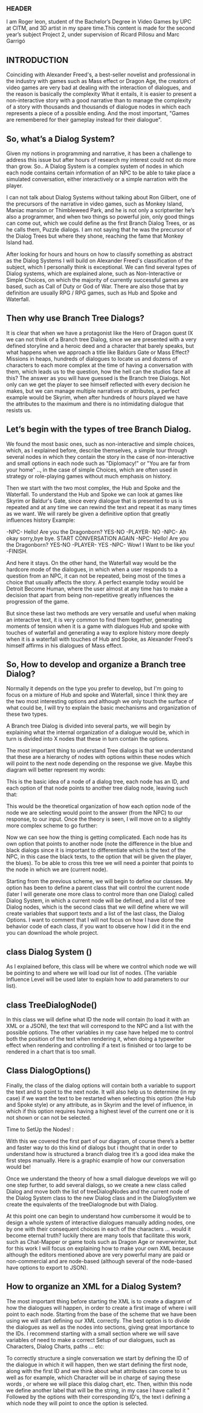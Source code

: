 ### HEADER

I am Roger leon, student of the Bachelor’s Degree in Video Games by UPC at CITM, and 3D artist in my spare time.This content is made for the second year’s subject Project 2, under supervision of Ricard Pillosu and Marc Garrigó

## INTRODUCTION

Coinciding with Alexander Freed's, a best-seller novelist and professional in the industry with games such as Mass effect or Dragon Age, the creators of video games are very bad at dealing with the interaction of dialogues, and the reason is basically the complexity What it entails, it is easier to present a non-interactive story with a good narrative than to manage the complexity of a story with thousands and thousands of dialogue nodes in which each represents a piece of a possible ending. And the most important, "Games are remembered for their gameplay instead for their dialogue".

## So, what’s a Dialog System? 

Given my notions in programming and narrative, it has been a challenge to address this issue but after hours of research my interest could not do more than grow. So.. A Dialog System is a complex system of nodes in which each node contains certain information of an NPC to be able to take place a simulated conversation, either interactively or a simple narration with the player.

I can not talk about Dialog Systems without talking about Ron Gilbert, one of the precursors of the narrative in video games, such as Monkey Island, Maniac mansion or Thimbleweed Park, and he is not only a scriptwriter he’s also a programmer, and when two things so powerful join, only good things can come out, which we could define as the first Branch Dialog Trees, or as he calls them, Puzzle dialogs. I am not saying that he was the precursor of the Dialog Trees but where they shone, reaching the fame that Monkey Island had.

After looking for hours and hours on how to classify something as abstract as the Dialog Systems I will build on Alexander Freed's classification of the subject, which I personally think is exceptional. We can find several types of Dialog systems, which are explained alone, such as Non-Interactive or Simple Choices, on which the majority of currently successful games are based, such as Call of Duty or God of War. There are also those that by definition are usually RPG / RPG games, such as Hub and Spoke and Waterfall.

## Then why use Branch Tree Dialogs?

It is clear that when we have a protagonist like the Hero of Dragon quest IX we can not think of a Branch tree Dialog, since we are presented with a very defined storyline and a heroic deed and a character that barely speaks, but what happens when we approach a title like Baldurs Gate or Mass Effect? Missions in heaps, hundreds of dialogues to locate us and dozens of characters to each more complex at the time of having a conversation with them, which leads us to the question, how the hell can the studios face all this? The answer as you will have guessed is the Branch tree Dialogs.
Not only can we get the player to see himself reflected with every decision he makes, but we can manage multiple narratives or attributes, a perfect example would be Skyrim, when after hundreds of hours played we have the attributes to the maximum and there is no intimidating dialogue that resists us.


## Let’s begin with the types of tree Branch Dialog.

We found the most basic ones, such as non-interactive and simple choices, which, as I explained before, describe themselves, a simple tour through several nodes in which they contain the story in the case of non-interactive and small options in each node such as "Diplomacy!" or "You are far from your home" .., in the case of simple Choices, which are often used in strategy or role-playing games without much emphasis on history.

Then we start with the two most complex, the Hub and Spoke and the Waterfall. To understand the Hub and Spoke we can look at games like Skyrim or Baldur's Gate, since every dialogue that is presented to us is repeated and at any time we can rewind the text and repeat it as many times as we want. We will rarely be given a definitive option that greatly influences history Example:

-NPC- Hello! Are you the Dragonborn? YES-NO
-PLAYER- NO
-NPC- Ah okay sorry,bye bye.
START CONVERSATION AGAIN
-NPC- Hello! Are you the Dragonborn? YES-NO
-PLAYER- YES
-NPC- Wow! I Want to be like you!
-FINISH.

And here it stays. On the other hand, the Waterfall way would be the hardcore mode of the dialogues, in which when a user responds to a question from an NPC, it can not be repeated, being most of the times a choice that usually affects the story. A perfect example today would be Detroit Become Human, where the user almost at any time has to make a decision that apart from being non-repetitive greatly influences the progression of the game.

But since these last two methods are very versatile and useful when making an interactive text, it is very common to find them together, generating moments of tension when it is a game with dialogues Hub and spoke with touches of waterfall and generating a way to explore history more deeply when it is a waterfall with touches of Hub and Spoke, as Alexander Freed's himself affirms in his dialogues of Mass effect.

## So, How to develop and organize a Branch tree Dialog?

Normally it depends on the type you prefer to develop, but I'm going to focus on a mixture of Hub and spoke and Waterfall, since I think they are the two most interesting options and although we only touch the surface of what could be, I will try to explain the basic mechanisms and organization of these two types.

A Branch tree Dialog is divided into several parts, we will begin by explaining what the internal organization of a dialogue would be, which in turn is divided into X nodes that these in turn contain the options.

The most important thing to understand Tree dialogs is that we understand that these are a hierarchy of nodes with options within these nodes which will point to the next node depending on the response we give. Maybe this diagram will better represent my words:

This is the basic idea of a node of a dialog tree, each node has an ID, and each option of that node points to another tree dialog node, leaving such that:


This would be the theoretical organization of how each option node of the node we are selecting would point to the answer (from the NPC) to our response, to our input. Once the theory is seen, I will move on to a slightly more complex scheme to go further:


Now we can see how the thing is getting complicated. Each node has its own option that points to another node (note the difference in the blue and black dialogs since it is important to differentiate which is the text of the NPC, in this case the black texts, to the option that will be given the player, the blues). To be able to cross this tree we will need a pointer that points to the node in which we are (current node).



Starting from the previous scheme, we will begin to define our classes. My option has been to define a parent class that will control the current node (later I will generate one more class to control more than one Dialog) called Dialog System, in which a current node will be defined, and a list of tree Dialog nodes, which is the second class that we will define where we will create variables that support texts and a list of the last class, the Dialog Options. I want to comment that I will not focus on how I have done the behavior code of each class, if you want to observe how I did it in the end you can download the whole project.

## class Dialog System ()



As I explained before, this class will be where we control which node we will be pointing to and where we will load our list of nodes. (The variable Influence Level will be used later to explain how to add parameters to our list).

## class TreeDialogNode()



In this class we will define what ID the node will contain (to load it with an XML or a JSON), the text that will correspond to the NPC and a list with the possible options. The other variables in my case have helped me to control both the position of the text when rendering it, when doing a typewriter effect when rendering and controlling if a text is finished or too large to be rendered in a chart that is too small.








## Class DialogOptions()



Finally, the class of the dialog options will contain both a variable to support the text and to point to the next node. It will also help us to determine (in my case) if we want the text to be restarted when selecting this option (the Hub and Spoke style) or any attribute, as in Skyrim and the level of influence, in which if this option requires having a highest level of the current one or it is not shown or can not be selected.

Time to SetUp the Nodes! :


With this we covered the first part of our diagram, of course there’s a better and faster way to do this kind of dialogs but i thought that in order to understand how is structured a branch dialog tree it’s a good idea make the first steps manually. 
Here is a graphic example of how our conversation would be!

Once we understand the theory of how a small dialogue develops we will go one step further, to add several dialogs, so we create a new class called Dialog and move both the list of treeDialogNodes and the current node of the Dialog System class to the new Dialog class and in the DialogSystem we create the equivalents of the treeDialognode but with Dialog.


At this point one can begin to understand how cumbersome it would be to design a whole system of interactive dialogues manually adding nodes, one by one with their consequent choices in each of the characters ... would it become eternal truth? luckily there are many tools that facilitate this work, such as Chat-Mapper or game tools such as Dragon Age or neverwinter, but for this work I will focus on explaining how to make your own XML because although the editors mentioned above are very powerful many are paid or non-commercial and are node-based (although several of the node-based have options to export to JSON).

## How to organize an XML for a Dialog System?

The most important thing before starting the XML is to create a diagram of how the dialogues will happen, in order to create a first image of where i will point to each node. Starting from the base of the scheme that we have been using we will start defining our XML correctly. The best option is to divide the dialogues as well as the nodes into sections, giving great importance to the IDs.
I recommend starting with a small section where we will save variables of need to make a correct Setup of our dialogues, such as Characters, Dialog Charts, paths ... etc:



To correctly structure a single conversation we start by defining the ID of the dialogue in which it will happen, then we start defining the first node, along with the first ID and we think about what attributes can come to us well as for example, which Character will be in charge of saying these words , or where we will place this dialog chart, etc. Then, within this node we define another label that will be the string, in my case I have called it "<NPCTalk> Followed by the options with their corresponding ID's, the text i defining a which node they will point to once the option is selected.



**<Dialog ID />**  This is where we define our conversation, keep in mind to increase the value of ID to each dialogue.

**<Node/>** It is the core of the conversation, where we will define both the options and the text.
	<attributes> In this section, we will place any variable that helps us better control or interpret the text better.

**<NPCTalk/>** Here we define the text that the Npc will say in the corresponding node.
**<Option>** Each option that we want to implement our conversation should be defined by this label. It is who will contain the necessary information to know which node we will point to. I have also defined a startAgain variable, to control if I want to start the event again.

IMPORTANT! : In my case, I have defined that when the NextNode return "0" implies that the dialog in which this node is has no Options (if it is only), and if returns "-1" means that the text is finished when selecting this option.

By repeating the process step by step, we can create as many dialogues as we want.

Once I understand how to structure a branch tree Dialog and the XML it is time to move on to control the code that I leave below. To control the library that I have created it is necessary to take into account some Functions.

## THE FUNCTIONS 
First of all, it is necessary to know that the system in which I use my dialogues depends a lot on the dialog textures that we have selected, since the text will be totally adapted to the form that the Chart dialogue has. Therefore we start using the two functions that create us both the characters and the charts:

bool createCharacters(pugi::xml_document &Dialog) ->this function creates the characters defined in the XML.

bool SetUpCharts(pugi::xml_document &Dialog)-> this function creates the Dialog Charts defined in the XML.

Once we have this, we declare what our first Dialogue will be and with the corresponding function to create it.

Dialogue* createDialog(pugi::xml_document& Dialog, int ID) -> This function returns a set of nodes that will form our dialog defined in the XML depending on the ID that we give it. Remember to add each dialog to the list of dialogs in order to clean them later.

void StartDialogEvent(Dialogue* Dialog) -> Finally we have this function that will help us to start any dialogue event;


NOW it’s your turn! 

_TODO 0_ : 
Here you have a little bit of work, Open paint, Photoshop or some Diagram software and make your own diagram. Only two or three nodes like the example i’ve done.

TODO 0.1 : Now in the XML file start writing the first Node.

TODO 0.1 - SOLUTION  I used the diagram used below, and Added to the first NPCTalk, in this case I’ve only added one Character, you are free to use as many characters as you want



TODO 1: Create the options In order to answer the NPC dialog, remember later to point the next node to the correct answer!.

TODO 1 - SOLUTION Remember to Add later the NextNode ID


TODO 2: Create the new Node following your diagram to answer the firsts options.

TODO 3: Now make all the nodes to complete the diagram!

TODO 2&3 - SOLUTION  With some patience You can create a full dialog. Have in account the variables of StartAgain if you want to restart the dialog when it finish.


TODO 4 : Create the Dialog_List and a new dialog and use the correct function to fill it. remember to add it to the list.

TODO 4 - SOLUTION  Remember to use the correct Dialog ID.


TODO 5: Create a new treeDialogNode and fill its variables in order to define it, Remember the main functions as SetNodeID()

TODO 5 - SOLUTION : See the functions of the treeDialog node and fill it with the correct names.


TODO 6:  Write the condition to explore the next node ID in order to point from the dialogOption to the nextNode

TODO 6 - SOLUTION : This is a tricky one, in order to point the nexnode variable correctly from the XML you have to go through all the tree to fund the correct treeDialogNode with the correct ID ( i’ve already done  ) so compare if the iD of the Item Options with the treedialogNode and point it correctly


TODO 7: Go through the list in order to call the cleanUp of the inner attribute

TODO 7 - SOLUTION : create a list and go through the treeDialogNode and DialogOptions and do a CleanUp();



TODO 8: Call the function to start the dialog!.

TODO 8 - The last One! You only have to call the StartDialogEcent() with the Dialog you have already created and Voila! now you might able to see and interact with the blue square!



Now the code it’s yours, With all my effort i made a simple final fantasy look like game to show who the potential can be if you use all your imagination. Now, the limit is the SKY!.







Thanks to all those who have had the patience and curiosity to read my research and I ask you, please, send me to rleonborras@gmail.com any questions you have or show me all your designs!


WEBGRAPHY
